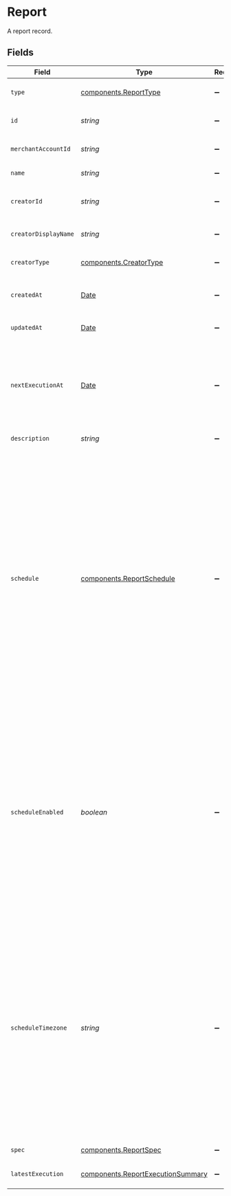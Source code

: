 # Report

A report record.


## Fields

| Field                                                                                                                                                                                                                                                                                                                                                                                                                 | Type                                                                                                                                                                                                                                                                                                                                                                                                                  | Required                                                                                                                                                                                                                                                                                                                                                                                                              | Description                                                                                                                                                                                                                                                                                                                                                                                                           | Example                                                                                                                                                                                                                                                                                                                                                                                                               |
| --------------------------------------------------------------------------------------------------------------------------------------------------------------------------------------------------------------------------------------------------------------------------------------------------------------------------------------------------------------------------------------------------------------------- | --------------------------------------------------------------------------------------------------------------------------------------------------------------------------------------------------------------------------------------------------------------------------------------------------------------------------------------------------------------------------------------------------------------------- | --------------------------------------------------------------------------------------------------------------------------------------------------------------------------------------------------------------------------------------------------------------------------------------------------------------------------------------------------------------------------------------------------------------------- | --------------------------------------------------------------------------------------------------------------------------------------------------------------------------------------------------------------------------------------------------------------------------------------------------------------------------------------------------------------------------------------------------------------------- | --------------------------------------------------------------------------------------------------------------------------------------------------------------------------------------------------------------------------------------------------------------------------------------------------------------------------------------------------------------------------------------------------------------------- |
| `type`                                                                                                                                                                                                                                                                                                                                                                                                                | [components.ReportType](../../models/components/reporttype.md)                                                                                                                                                                                                                                                                                                                                                        | :heavy_minus_sign:                                                                                                                                                                                                                                                                                                                                                                                                    | The type of this resource. Is always `report`.                                                                                                                                                                                                                                                                                                                                                                        | report                                                                                                                                                                                                                                                                                                                                                                                                                |
| `id`                                                                                                                                                                                                                                                                                                                                                                                                                  | *string*                                                                                                                                                                                                                                                                                                                                                                                                              | :heavy_minus_sign:                                                                                                                                                                                                                                                                                                                                                                                                    | The unique identifier for this report.                                                                                                                                                                                                                                                                                                                                                                                | fe26475d-ec3e-4884-9553-f7356683f7f9                                                                                                                                                                                                                                                                                                                                                                                  |
| `merchantAccountId`                                                                                                                                                                                                                                                                                                                                                                                                   | *string*                                                                                                                                                                                                                                                                                                                                                                                                              | :heavy_minus_sign:                                                                                                                                                                                                                                                                                                                                                                                                    | The unique ID for a merchant account.                                                                                                                                                                                                                                                                                                                                                                                 | default                                                                                                                                                                                                                                                                                                                                                                                                               |
| `name`                                                                                                                                                                                                                                                                                                                                                                                                                | *string*                                                                                                                                                                                                                                                                                                                                                                                                              | :heavy_minus_sign:                                                                                                                                                                                                                                                                                                                                                                                                    | The name of this report.                                                                                                                                                                                                                                                                                                                                                                                              | Failed Authorizations 042022                                                                                                                                                                                                                                                                                                                                                                                          |
| `creatorId`                                                                                                                                                                                                                                                                                                                                                                                                           | *string*                                                                                                                                                                                                                                                                                                                                                                                                              | :heavy_minus_sign:                                                                                                                                                                                                                                                                                                                                                                                                    | The unique identifier for the creator of this report.                                                                                                                                                                                                                                                                                                                                                                 | bd5d40d1-913b-419c-bd62-84efc46e0026                                                                                                                                                                                                                                                                                                                                                                                  |
| `creatorDisplayName`                                                                                                                                                                                                                                                                                                                                                                                                  | *string*                                                                                                                                                                                                                                                                                                                                                                                                              | :heavy_minus_sign:                                                                                                                                                                                                                                                                                                                                                                                                    | The name of the creator of this report.                                                                                                                                                                                                                                                                                                                                                                               | John Doe                                                                                                                                                                                                                                                                                                                                                                                                              |
| `creatorType`                                                                                                                                                                                                                                                                                                                                                                                                         | [components.CreatorType](../../models/components/creatortype.md)                                                                                                                                                                                                                                                                                                                                                      | :heavy_minus_sign:                                                                                                                                                                                                                                                                                                                                                                                                    | The type of the creator of this report.                                                                                                                                                                                                                                                                                                                                                                               |                                                                                                                                                                                                                                                                                                                                                                                                                       |
| `createdAt`                                                                                                                                                                                                                                                                                                                                                                                                           | [Date](https://developer.mozilla.org/en-US/docs/Web/JavaScript/Reference/Global_Objects/Date)                                                                                                                                                                                                                                                                                                                         | :heavy_minus_sign:                                                                                                                                                                                                                                                                                                                                                                                                    | The date and time this report was created in our system.                                                                                                                                                                                                                                                                                                                                                              | 2013-07-16T19:23:00.000+00:00                                                                                                                                                                                                                                                                                                                                                                                         |
| `updatedAt`                                                                                                                                                                                                                                                                                                                                                                                                           | [Date](https://developer.mozilla.org/en-US/docs/Web/JavaScript/Reference/Global_Objects/Date)                                                                                                                                                                                                                                                                                                                         | :heavy_minus_sign:                                                                                                                                                                                                                                                                                                                                                                                                    | The date and time this report was last updated.                                                                                                                                                                                                                                                                                                                                                                       | 2013-07-16T19:23:00.000+00:00                                                                                                                                                                                                                                                                                                                                                                                         |
| `nextExecutionAt`                                                                                                                                                                                                                                                                                                                                                                                                     | [Date](https://developer.mozilla.org/en-US/docs/Web/JavaScript/Reference/Global_Objects/Date)                                                                                                                                                                                                                                                                                                                         | :heavy_minus_sign:                                                                                                                                                                                                                                                                                                                                                                                                    | The date and time this report will next be executed, provided<br/>that `schedule_enabled` is `true`. This value is null if this<br/>is a one-off report.                                                                                                                                                                                                                                                              | 2023-01-01T00:00:00.000+00:00                                                                                                                                                                                                                                                                                                                                                                                         |
| `description`                                                                                                                                                                                                                                                                                                                                                                                                         | *string*                                                                                                                                                                                                                                                                                                                                                                                                              | :heavy_minus_sign:                                                                                                                                                                                                                                                                                                                                                                                                    | The description of this report.                                                                                                                                                                                                                                                                                                                                                                                       | Transactions that failed to authorize in April 2022                                                                                                                                                                                                                                                                                                                                                                   |
| `schedule`                                                                                                                                                                                                                                                                                                                                                                                                            | [components.ReportSchedule](../../models/components/reportschedule.md)                                                                                                                                                                                                                                                                                                                                                | :heavy_minus_sign:                                                                                                                                                                                                                                                                                                                                                                                                    | Specifies the schedule of this report.<br/><br/>If this is a one-off report, this value is `once`.<br/><br/>If this is a recurring report, this value is set to the<br/>frequency by which the report will be executed. For example, a<br/>`monthly` schedule means that this report will be periodically<br/>executed at the start of each month.<br/><br/>Note that a `weekly` schedule means that the report is executed<br/>at the start of every Monday. | monthly                                                                                                                                                                                                                                                                                                                                                                                                               |
| `scheduleEnabled`                                                                                                                                                                                                                                                                                                                                                                                                     | *boolean*                                                                                                                                                                                                                                                                                                                                                                                                             | :heavy_minus_sign:                                                                                                                                                                                                                                                                                                                                                                                                    | Indicates whether this report's scheduling is enabled. This value<br/>can only be set to `true` if this is a recurring report.<br/><br/>When this value is set to `true`, this report will be executed at<br/>the `next_execution_at` date and time.<br/><br/>When this value is set to `false`, future executions of this<br/>report are paused until this value is set to `true` again.                             | true                                                                                                                                                                                                                                                                                                                                                                                                                  |
| `scheduleTimezone`                                                                                                                                                                                                                                                                                                                                                                                                    | *string*                                                                                                                                                                                                                                                                                                                                                                                                              | :heavy_minus_sign:                                                                                                                                                                                                                                                                                                                                                                                                    | The time zone in which the next execution will be scheduled. This<br/>value is used to calculate this report's `next_execution_at` value<br/>and is only relevant if this is a recurring report. This time zone<br/>is also used to calculate the timestamp range for reports that use<br/>date-time placeholders. Date-time placeholders are dynamic<br/>timestamps that change with every report execution.         |                                                                                                                                                                                                                                                                                                                                                                                                                       |
| `spec`                                                                                                                                                                                                                                                                                                                                                                                                                | [components.ReportSpec](../../models/components/reportspec.md)                                                                                                                                                                                                                                                                                                                                                        | :heavy_minus_sign:                                                                                                                                                                                                                                                                                                                                                                                                    | The specifications of this report.                                                                                                                                                                                                                                                                                                                                                                                    |                                                                                                                                                                                                                                                                                                                                                                                                                       |
| `latestExecution`                                                                                                                                                                                                                                                                                                                                                                                                     | [components.ReportExecutionSummary](../../models/components/reportexecutionsummary.md)                                                                                                                                                                                                                                                                                                                                | :heavy_minus_sign:                                                                                                                                                                                                                                                                                                                                                                                                    | Details of the latest execution of this report.                                                                                                                                                                                                                                                                                                                                                                       |                                                                                                                                                                                                                                                                                                                                                                                                                       |
